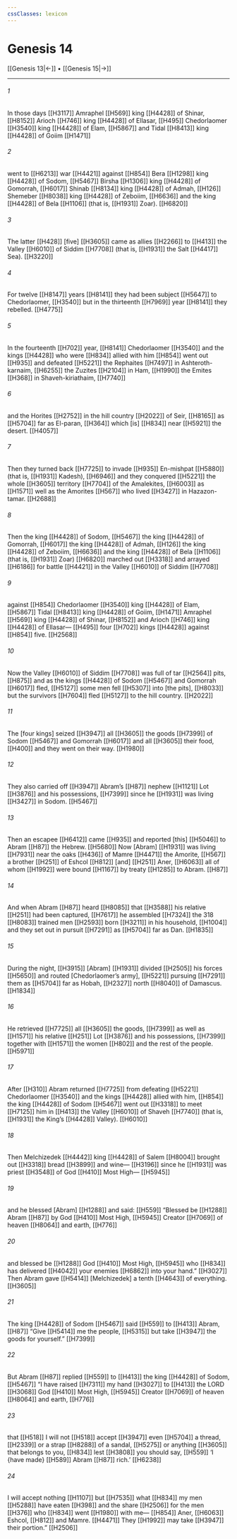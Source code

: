 ```yaml
---
cssClasses: lexicon
---
```


# Genesis 14

[[Genesis 13|←]] • [[Genesis 15|→]]

---

###### 1
In those days [[H3117]] Amraphel [[H569]] king [[H4428]] of Shinar, [[H8152]] Arioch [[H746]] king [[H4428]] of Ellasar, [[H495]] Chedorlaomer [[H3540]] king [[H4428]] of Elam, [[H5867]] and Tidal [[H8413]] king [[H4428]] of Goiim [[H1471]]

###### 2
went to [[H6213]] war [[H4421]] against [[H854]] Bera [[H1298]] king [[H4428]] of Sodom, [[H5467]] Birsha [[H1306]] king [[H4428]] of Gomorrah, [[H6017]] Shinab [[H8134]] king [[H4428]] of Admah, [[H126]] Shemeber [[H8038]] king [[H4428]] of Zeboiim, [[H6636]] and the king [[H4428]] of Bela [[H1106]] (that is, [[H1931]] Zoar). [[H6820]]

###### 3
The latter [[H428]] [five] [[H3605]] came as allies [[H2266]] to [[H413]] the Valley [[H6010]] of Siddim [[H7708]] (that is, [[H1931]] the Salt [[H4417]] Sea). [[H3220]]

###### 4
For twelve [[H8147]] years [[H8141]] they had been subject [[H5647]] to Chedorlaomer, [[H3540]] but in the thirteenth [[H7969]] year [[H8141]] they rebelled. [[H4775]]

###### 5
In the fourteenth [[H702]] year, [[H8141]] Chedorlaomer [[H3540]] and the kings [[H4428]] who were [[H834]] allied with him [[H854]] went out [[H935]] and defeated [[H5221]] the Rephaites [[H7497]] in Ashteroth-karnaim, [[H6255]] the Zuzites [[H2104]] in Ham, [[H1990]] the Emites [[H368]] in Shaveh-kiriathaim, [[H7740]]

###### 6
and the Horites [[H2752]] in the hill country [[H2022]] of Seir, [[H8165]] as [[H5704]] far as El-paran, [[H364]] which [is] [[H834]] near [[H5921]] the desert. [[H4057]]

###### 7
Then they turned back [[H7725]] to invade [[H935]] En-mishpat [[H5880]] (that is, [[H1931]] Kadesh), [[H6946]] and they conquered [[H5221]] the whole [[H3605]] territory [[H7704]] of the Amalekites, [[H6003]] as [[H1571]] well as the Amorites [[H567]] who lived [[H3427]] in Hazazon-tamar. [[H2688]]

###### 8
Then the king [[H4428]] of Sodom, [[H5467]] the king [[H4428]] of Gomorrah, [[H6017]] the king [[H4428]] of Admah, [[H126]] the king [[H4428]] of Zeboiim, [[H6636]] and the king [[H4428]] of Bela [[H1106]] (that is, [[H1931]] Zoar) [[H6820]] marched out [[H3318]] and arrayed [[H6186]] for battle [[H4421]] in the Valley [[H6010]] of Siddim [[H7708]]

###### 9
against [[H854]] Chedorlaomer [[H3540]] king [[H4428]] of Elam, [[H5867]] Tidal [[H8413]] king [[H4428]] of Goiim, [[H1471]] Amraphel [[H569]] king [[H4428]] of Shinar, [[H8152]] and Arioch [[H746]] king [[H4428]] of Ellasar— [[H495]] four [[H702]] kings [[H4428]] against [[H854]] five. [[H2568]]

###### 10
Now the Valley [[H6010]] of Siddim [[H7708]] was full of tar [[H2564]] pits, [[H875]] and as the kings [[H4428]] of Sodom [[H5467]] and Gomorrah [[H6017]] fled, [[H5127]] some men fell [[H5307]] into [the pits], [[H8033]] but the survivors [[H7604]] fled [[H5127]] to the hill country. [[H2022]]

###### 11
The [four kings] seized [[H3947]] all [[H3605]] the goods [[H7399]] of Sodom [[H5467]] and Gomorrah [[H6017]] and all [[H3605]] their food, [[H400]] and they went on their way. [[H1980]]

###### 12
They also carried off [[H3947]] Abram’s [[H87]] nephew [[H1121]] Lot [[H3876]] and his possessions, [[H7399]] since he [[H1931]] was living [[H3427]] in Sodom. [[H5467]]

###### 13
Then an escapee [[H6412]] came [[H935]] and reported [this] [[H5046]] to Abram [[H87]] the Hebrew. [[H5680]] Now [Abram] [[H1931]] was living [[H7931]] near the oaks [[H436]] of Mamre [[H4471]] the Amorite, [[H567]] a brother [[H251]] of Eshcol [[H812]] [and] [[H251]] Aner, [[H6063]] all of whom [[H1992]] were bound [[H1167]] by treaty [[H1285]] to Abram. [[H87]]

###### 14
And when Abram [[H87]] heard [[H8085]] that [[H3588]] his relative [[H251]] had been captured, [[H7617]] he assembled [[H7324]] the 318 [[H8083]] trained men [[H2593]] born [[H3211]] in his household, [[H1004]] and they set out in pursuit [[H7291]] as [[H5704]] far as Dan. [[H1835]]

###### 15
During the night, [[H3915]] [Abram] [[H1931]] divided [[H2505]] his forces [[H5650]] and routed [Chedorlaomer’s army], [[H5221]] pursuing [[H7291]] them as [[H5704]] far as Hobah, [[H2327]] north [[H8040]] of Damascus. [[H1834]]

###### 16
He retrieved [[H7725]] all [[H3605]] the goods, [[H7399]] as well as [[H1571]] his relative [[H251]] Lot [[H3876]] and his possessions, [[H7399]] together with [[H1571]] the women [[H802]] and the rest of the people. [[H5971]]

###### 17
After [[H310]] Abram returned [[H7725]] from defeating [[H5221]] Chedorlaomer [[H3540]] and the kings [[H4428]] allied with him, [[H854]] the king [[H4428]] of Sodom [[H5467]] went out [[H3318]] to meet [[H7125]] him in [[H413]] the Valley [[H6010]] of Shaveh [[H7740]] (that is, [[H1931]] the King’s [[H4428]] Valley). [[H6010]]

###### 18
Then Melchizedek [[H4442]] king [[H4428]] of Salem [[H8004]] brought out [[H3318]] bread [[H3899]] and wine— [[H3196]] since he [[H1931]] was priest [[H3548]] of God [[H410]] Most High— [[H5945]]

###### 19
and he blessed [Abram] [[H1288]] and said: [[H559]] “Blessed be [[H1288]] Abram [[H87]] by God [[H410]] Most High, [[H5945]] Creator [[H7069]] of heaven [[H8064]] and earth, [[H776]]

###### 20
and blessed be [[H1288]] God [[H410]] Most High, [[H5945]] who [[H834]] has delivered [[H4042]] your enemies [[H6862]] into your hand.” [[H3027]] Then Abram gave [[H5414]] [Melchizedek] a tenth [[H4643]] of everything. [[H3605]]

###### 21
The king [[H4428]] of Sodom [[H5467]] said [[H559]] to [[H413]] Abram, [[H87]] “Give [[H5414]] me the people, [[H5315]] but take [[H3947]] the goods for yourself.” [[H7399]]

###### 22
But Abram [[H87]] replied [[H559]] to [[H413]] the king [[H4428]] of Sodom, [[H5467]] “I have raised [[H7311]] my hand [[H3027]] to [[H413]] the LORD [[H3068]] God [[H410]] Most High, [[H5945]] Creator [[H7069]] of heaven [[H8064]] and earth, [[H776]]

###### 23
that [[H518]] I will not [[H518]] accept [[H3947]] even [[H5704]] a thread, [[H2339]] or a strap [[H8288]] of a sandal, [[H5275]] or anything [[H3605]] that belongs to you, [[H834]] lest [[H3808]] you should say, [[H559]] ‘I {have made} [[H589]] Abram [[H87]] rich.’ [[H6238]]

###### 24
I will accept nothing [[H1107]] but [[H7535]] what [[H834]] my men [[H5288]] have eaten [[H398]] and the share [[H2506]] for the men [[H376]] who [[H834]] went [[H1980]] with me— [[H854]] Aner, [[H6063]] Eshcol, [[H812]] and Mamre. [[H4471]] They [[H1992]] may take [[H3947]] their portion.” [[H2506]]

